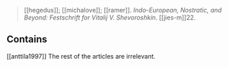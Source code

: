 > [[hegedus]]; [[michalove]]; [[ramer]]. *Indo-European, Nostratic, and Beyond: Festschrift for Vitalij V. Shevoroshkin*. [[jies-m]]22.

## Contains
[[anttila1997]]
The rest of the articles are irrelevant.